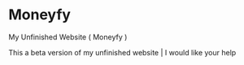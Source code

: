 # Moneyfy
My Unfinished Website ( Moneyfy )

This a beta version of my unfinished website | I would like your help

